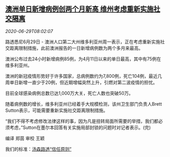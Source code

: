 <!--1593418994000-->
[澳洲单日新增病例创两个月新高 维州考虑重新实施社交隔离](https://cn.reuters.com/article/australia-covid19-increase-0629-mon-idCNKBS2400S0)
------

<div><i>2020-06-29T08:02:07</i></div><div class="StandardArticleBody_body"><p>路透悉尼6月29日 - 澳洲人口第二大州维多利亚州周一表示，正在考虑重新实施社交距离限制措施，此前澳洲报告的一日新增病例数为两个多月来最高。 </p><p>澳洲公布过去24小时新增病例85例，为4月11日以来的单日最高，其中有75例在维多利亚州。 </p><p>澳洲的新冠疫情形势好于许多国家，总病例数约为7,800例，死亡104例，最近几周单日新增一直少于20例，但近期增幅突然上升，引燃对第二波疫情的担忧。 </p><p>目前全球感染病例总数已达1,000万大关，死亡人数也突破50万。 </p><p>随着病例数的增长，维多利亚州已经着手大规模检测，该州卫生部门负责人Brett Sutton表示，可能需要重新实施社交距离限制措施。 </p><p>“我们不得不考虑修改法律这样的事，因为凡是扭转局面所需要的举措，我们都必须考虑，”Sutton在墨尔本回答有关实施局部封锁的问题时对记者表示。(完) </p><div class="Attribution_container"><div class="Attribution_attribution"><p class="Attribution_content">编译 郑茵 审校 王颖 </p></div></div><div class="StandardArticleBody_trustBadgeContainer"><span class="StandardArticleBody_trustBadgeTitle">我们的标准：</span><span class="trustBadgeUrl"><a href="https://www.thomsonreuters.cn/content/dam/openweb/documents/pdf/china/brochures/about-us-1.pdf">汤森路透“信任原则”</a></span></div></div>
